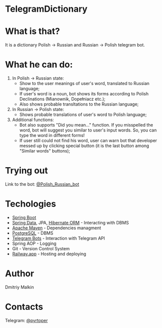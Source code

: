 # TelegramDictionary
# **What is that?**
It is a dictionary Polish -> Russian and Russian -> Polish telegram bot. 
# **What he can do:**
1. In Polish -> Russian state:
   - Show to the user meanings of user's word, translated to Russian language;
   - If user's word is a noun, bot shows its forms according to Polish Declinations (Mianownik, Dopełniacz etc.);
   - Also shows probable transltations to the Russian language;
2. In Russian -> Polish state:
   - Shows probable translations of user's word to Polish language;
3. Additional functions:
   - Bot also supports "Did you mean..." function. If you misspelled the word, bot will suggest you similar to user's input words. So, you can type the word in different forms!
   - If user still could not find his word, user can warn bot that developer messed up by clicking special button (it is the last button among "Similar words" buttons);
# **Trying out**
Link to the bot: [@Polish_Russian_bot](https://t.me/Polish_Russian_bot)
# **Techologies**
- [Spring Boot](https://spring.io/projects/spring-boot)
- [Spring Data](https://spring.io/projects/spring-data), JPA, [Hibernate ORM](https://hibernate.org/orm/) - Interacting with DBMS
- [Apache Maven](https://maven.apache.org/) - Dependencies managment
- [PostgreSQL](https://www.postgresql.org/) - DBMS
- [Telegram Bots](https://core.telegram.org/bots) - Interaction with Telegram API
- Spring AOP - Logging
- Git - Version Control System
- [Railway.app](https://railway.app/) - Hosting and deploying
# **Author**
Dmitriy Malkin
# **Contacts**
Telegram: [@pyrtoper](https://t.me/pyrtoper)
